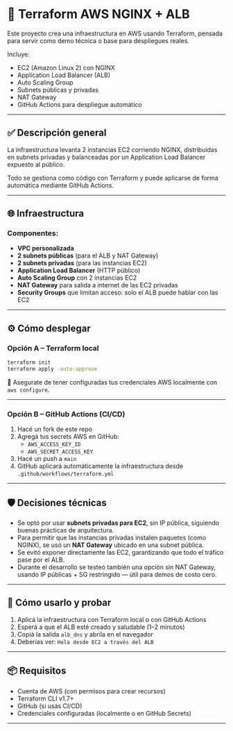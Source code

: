 # 🚀 Terraform AWS NGINX + ALB

Este proyecto crea una infraestructura en AWS usando Terraform, pensada para servir como demo técnica o base para despliegues reales.

Incluye:
- EC2 (Amazon Linux 2) con NGINX
- Application Load Balancer (ALB)
- Auto Scaling Group
- Subnets públicas y privadas
- NAT Gateway
- GitHub Actions para despliegue automático

---

## ✅ Descripción general

La infraestructura levanta 2 instancias EC2 corriendo NGINX, distribuidas en subnets privadas y balanceadas por un Application Load Balancer expuesto al público.

Todo se gestiona como código con Terraform y puede aplicarse de forma automática mediante GitHub Actions.

---

## 🌐 Infraestructura

### Componentes:

- **VPC personalizada**
- **2 subnets públicas** (para el ALB y NAT Gateway)
- **2 subnets privadas** (para las instancias EC2)
- **Application Load Balancer** (HTTP público)
- **Auto Scaling Group** con 2 instancias EC2
- **NAT Gateway** para salida a internet de las EC2 privadas
- **Security Groups** que limitan acceso: solo el ALB puede hablar con las EC2

---

## ⚙️ Cómo desplegar

### Opción A – Terraform local

```bash
terraform init
terraform apply -auto-approve
```

🔐 Asegurate de tener configuradas tus credenciales AWS localmente con `aws configure`.

---

### Opción B – GitHub Actions (CI/CD)

1. Hacé un fork de este repo
2. Agregá tus secrets AWS en GitHub:
   - `AWS_ACCESS_KEY_ID`
   - `AWS_SECRET_ACCESS_KEY`
3. Hacé un push a `main`
4. GitHub aplicará automáticamente la infraestructura desde `.github/workflows/terraform.yml`

---

## 🛡️ Decisiones técnicas

- Se optó por usar **subnets privadas para EC2**, sin IP pública, siguiendo buenas prácticas de arquitectura.
- Para permitir que las instancias privadas instalen paquetes (como NGINX), se usó un **NAT Gateway** ubicado en una subnet pública.
- Se evitó exponer directamente las EC2, garantizando que todo el tráfico pase por el ALB.
- Durante el desarrollo se testeó también una opción sin NAT Gateway, usando IP públicas + SG restringido — útil para demos de costo cero.

---

## 🧠 Cómo usarlo y probar

1. Aplicá la infraestructura con Terraform local o con GitHub Actions
2. Esperá a que el ALB esté creado y saludable (1–2 minutos)
3. Copiá la salida `alb_dns` y abrila en el navegador
4. Deberías ver: `Hola desde EC2 a través del ALB`

---

## 📦 Requisitos

- Cuenta de AWS (con permisos para crear recursos)
- Terraform CLI v1.7+
- GitHub (si usás CI/CD)
- Credenciales configuradas (localmente o en GitHub Secrets)

---

